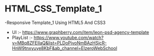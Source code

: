 # HTML_CSS_Template_1
-Responsive Template_1 Using HTML5 And CSS3
- UI :- https://www.graphberry.com/item/leon-psd-agency-template        
- PlayList :- https://www.youtube.com/watch?v=MBq8ZFEIIaQ&list=PLDoPjvoNmBAzHSjcR-HnW9tnxyuye8KbF&ab_channel=ElzeroWebSchool
